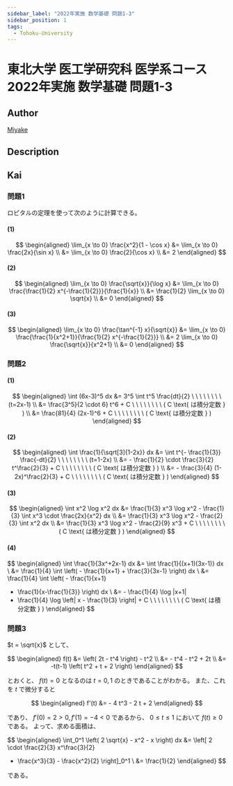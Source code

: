 ```yaml
---
sidebar_label: "2022年実施 数学基礎 問題1-3"
sidebar_position: 1
tags:
  - Tohoku-University
---
```

# 東北大学 医工学研究科 医学系コース 2022年実施 数学基礎 問題1-3

## **Author**
[Miyake](https://miyake.github.io/exams/index.html)

## **Description**

## **Kai**
### 問題1
ロピタルの定理を使って次のように計算できる。

#### (1)

$$
\begin{aligned}
\lim_{x \to 0} \frac{x^2}{1 - \cos x}
&= \lim_{x \to 0} \frac{2x}{\sin x}
\\
&= \lim_{x \to 0} \frac{2}{\cos x}
\\
&= 2
\end{aligned}
$$

#### (2)

$$
\begin{aligned}
\lim_{x \to 0} \frac{\sqrt{x}}{\log x}
&= \lim_{x \to 0} \frac{\frac{1}{2} x^{-\frac{1}{2}}}{\frac{1}{x}}
\\
&= \frac{1}{2} \lim_{x \to 0} \sqrt{x}
\\
&= 0
\end{aligned}
$$

#### (3)

$$
\begin{aligned}
\lim_{x \to 0} \frac{\tan^{-1} x}{\sqrt{x}}
&= \lim_{x \to 0} \frac{\frac{1}{x^2+1}}{\frac{1}{2} x^{-\frac{1}{2}}}
\\
&= 2 \lim_{x \to 0} \frac{\sqrt{x}}{x^2+1}
\\
&= 0
\end{aligned}
$$

### 問題2
#### (1)

$$
\begin{aligned}
\int (6x-3)^5 dx
&= 3^5 \int t^5 \frac{dt}{2}
\ \ \ \ \ \ \ \ (t=2x-1)
\\
&= \frac{3^5}{2 \cdot 6} t^6 + C
\ \ \ \ \ \ \ \ ( C \text{ は積分定数 } )
\\
&= \frac{81}{4} (2x-1)^6 + C
\ \ \ \ \ \ \ \ ( C \text{ は積分定数 } )
\end{aligned}
$$

#### (2)

$$
\begin{aligned}
\int \frac{1}{\sqrt[3]{1-2x}} dx
&= \int t^{- \frac{1}{3}} \frac{-dt}{2}
\ \ \ \ \ \ \ \ (t=1-2x)
\\
&= - \frac{1}{2} \cdot \frac{3}{2} t^\frac{2}{3} + C
\ \ \ \ \ \ \ \ ( C \text{ は積分定数 } )
\\
&= - \frac{3}{4} (1-2x)^\frac{2}{3} + C
\ \ \ \ \ \ \ \ ( C \text{ は積分定数 } )
\end{aligned}
$$

#### (3)

$$
\begin{aligned}
\int x^2 \log x^2 dx
&= \frac{1}{3} x^3 \log x^2 - \frac{1}{3} \int x^3 \cdot \frac{2x}{x^2} dx
\\
&= \frac{1}{3} x^3 \log x^2 - \frac{2}{3} \int x^2 dx
\\
&= \frac{1}{3} x^3 \log x^2 - \frac{2}{9} x^3 + C
\ \ \ \ \ \ \ \ ( C \text{ は積分定数 } )
\end{aligned}
$$

#### (4)

$$
\begin{aligned}
\int \frac{1}{3x^+2x-1} dx
&= \int \frac{1}{(x+1)(3x-1)} dx
\\
&= \frac{1}{4} \int \left( - \frac{1}{x+1} + \frac{3}{3x-1} \right) dx
\\
&= \frac{1}{4} \int \left( - \frac{1}{x+1}
+ \frac{1}{x-\frac{1}{3}} \right) dx
\\
&= - \frac{1}{4} \log |x+1|
+ \frac{1}{4} \log \left| x - \frac{1}{3} \right| + C
\ \ \ \ \ \ \ \ ( C \text{ は積分定数 } )
\end{aligned}
$$

### 問題3
$t = \sqrt{x}$ として、

$$
\begin{aligned}
f(t)
&= \left( 2t - t^4 \right) - t^2
\\
&= - t^4 - t^2 + 2t
\\
&= -t(t-1) \left( t^2 + t + 2 \right)
\end{aligned}
$$

とおくと、 $f(t)=0$ となるのは $t=0,1$ のときであることがわかる。
また、これを $t$ で微分すると

$$
\begin{aligned}
f'(t)
&= - 4 t^3 - 2 t + 2
\end{aligned}
$$

であり、 $f'(0)=2 \gt 0, f'(1)=-4 \lt 0$ であるから、
$0 \leq t \leq 1$ において $f(t) \geq 0$ である。
よって、求める面積は、

$$
\begin{aligned}
\int_0^1 \left( 2 \sqrt{x} - x^2 - x \right) dx
&= \left[ 2 \cdot \frac{2}{3} x^\frac{3}{2}
- \frac{x^3}{3} - \frac{x^2}{2} \right]_0^1
\\
&= \frac{1}{2}
\end{aligned}
$$

である。